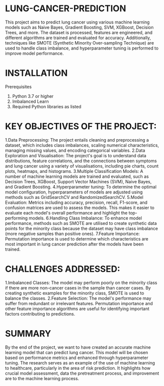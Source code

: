 # LUNG-CANCER-PREDICTION
This project aims to predict lung cancer using various machine learning models such as Naive Bayes, Gradient Boosting, SVM, XGBoost, Decision Trees, and more. The dataset is processed, features are engineered, and different algorithms are trained and evaluated for accuracy. Additionally, techniques like SMOTE (Synthetic Minority Over-sampling Technique) are used to handle class imbalance, and hyperparameter tuning is performed to improve model performance.
# INSTALLATION
Prerequisites
 1.	Python 3.7 or higher
 2.	Imbalanced Learn 
 3.	Required Python libraries as listed 

# KEY OBJECTIVES OF THE PROJECT:
 1.Data Preprocessing: The project entails cleaning and preprocessing a dataset, which includes class imbalances, scaling numerical characteristics, managing missing values, and encoding categorical variables.
 2.Data Exploration and Visualisation: The project's goal is to understand data distributions, feature correlations, and the connections between symptoms and lung cancer using a variety of visualisations, including pie charts, count plots, heatmaps, and histograms.
 3.Multiple Classification Models: A number of machine learning models are trained and evaluated, such as Decision Trees, XGBoost, Support Vector Machines (SVM), Naive Bayes, and Gradient Boosting.
 4.Hyperparameter tuning: To determine the optimal model configuration, hyperparameters of models are adjusted using methods such as GridSearchCV and RandomizedSearchCV.
 5.Model Evaluation: Metrics including accuracy, precision, recall, F1-score, and confusion matrices are used to assess the models. This makes it easier to evaluate each model's overall performance and highlight the top-performing models.
 6.Handling Class Imbalance: To enhance model performance, methods such as SMOTE are utilised to create synthetic data points for the minority class because the dataset may have class imbalance (more negative samples than positive ones).
 7.Feature Importance: Permutation importance is used to determine which characteristics are most important in lung cancer prediction after the models have been trained.
# CHALLENGES ADDRESSED:
 1.Imbalanced Classes: The model may perform poorly on the minority class if there are more non-cancer cases in the sample than cancer cases. By creating synthetic examples for the minority class, SMOTE is used to balance the classes.
 2.Feature Selection: The model's performance may suffer from redundant or irrelevant features. Permutation importance and other feature importance algorithms are useful for identifying important factors contributing to predictions.
# SUMMARY
By the end of the project, we want to have created an accurate machine learning model that can predict lung cancer. This model will be chosen based on performance metrics and enhanced through hyperparameter tuning. The research serves as an example of the use of machine learning to healthcare, particularly in the area of risk prediction. It highlights how crucial model assessment, data the pretreatment process, and improvement are to the machine learning process.
